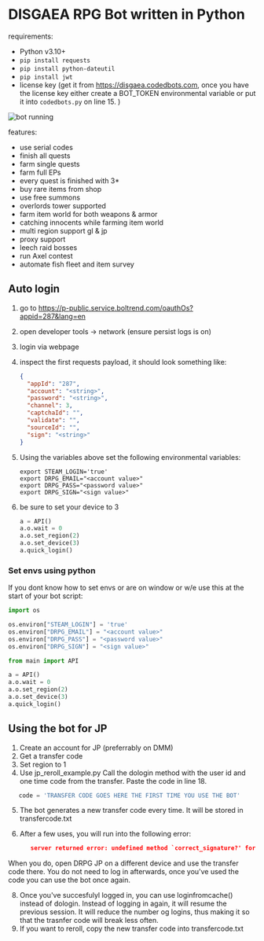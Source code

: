 # DISGAEA RPG Bot written in Python

requirements:

- Python v3.10+
- `pip install requests`
- `pip install python-dateutil`
- `pip install jwt`
- license key (get it from https://disgaea.codedbots.com, once you have the license key either create a BOT_TOKEN environmental variable or put it into `codedbots.py` on line 15. )

![bot running](https://raw.github.com/Mila432/DISGAEA-RPG-Python-Bot/master/1.png)

features:

- use serial codes
- finish all quests
- farm single quests
- farm full EPs
- every quest is finished with 3\*
- buy rare items from shop
- use free summons
- overlords tower supported
- farm item world for both weapons & armor
- catching innocents while farming item world
- multi region support gl & jp
- proxy support
- leech raid bosses
- run Axel contest
- automate fish fleet and item survey

## Auto login

1. go to <https://p-public.service.boltrend.com/oauthOs?appid=287&lang=en>
2. open developer tools -> network (ensure persist logs is on)
3. login via webpage
4. inspect the first requests payload, it should look something like:

   ```json
   {
     "appId": "287",
     "account": "<string>",
     "password": "<string>",
     "channel": 3,
     "captchaId": "",
     "validate": "",
     "sourceId": "",
     "sign": "<string>"
   }
   ```

5. Using the variables above set the following environmental variables:
   ```shell
   export STEAM_LOGIN='true'
   export DRPG_EMAIL="<account value>"
   export DRPG_PASS="<password value>"
   export DRPG_SIGN="<sign value>"
   ```
6. be sure to set your device to 3
   ```python
   a = API()
   a.o.wait = 0
   a.o.set_region(2)
   a.o.set_device(3)
   a.quick_login()
   ```

### Set envs using python

If you dont know how to set envs or are on window or w/e use this at the start of your bot script:

```python
import os

os.environ["STEAM_LOGIN"] = 'true'
os.environ["DRPG_EMAIL"] = "<account value>"
os.environ["DRPG_PASS"] = "<password value>"
os.environ["DRPG_SIGN"] = "<sign value>"

from main import API

a = API()
a.o.wait = 0
a.o.set_region(2)
a.o.set_device(3)
a.quick_login()
```

## Using the bot for JP

1. Create an account for JP (preferrably on DMM)
2. Get a transfer code
3. Set region to 1
4. Use jp_reroll_example.py Call the dologin method with the user id and one time code from the transfer. Paste the code in line 18.

```python
   code = 'TRANSFER CODE GOES HERE THE FIRST TIME YOU USE THE BOT'
```

5. The bot generates a new transfer code every time. It will be stored in transfercode.txt
6. After a few uses, you will run into the following error:

   ```json
      server returned error: undefined method `correct_signature?' for nil:NilClass for battle_status
   ```

When you do, open DRPG JP on a different device and use the transfer code there. You do not need to log in afterwards, once you've used the code you can use the bot once again.

8. Once you've succesfulyl logged in, you can use loginfromcache() instead of dologin. Instead of logging in again, it will resume the previous session. It will reduce the number og logins, thus making it so that the trasnfer code will break less often.
9. If you want to reroll, copy the new transfer code into transfercode.txt
